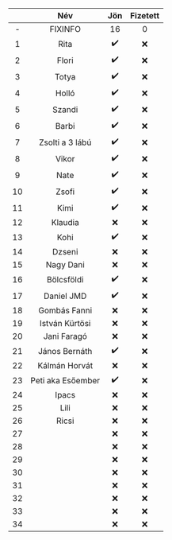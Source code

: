 || Név | Jön | Fizetett |
|:---:|  :---:       |     :---:      |      :---:    |
|-|FIXINFO|16|0|
|1| Rita   |:heavy_check_mark:|:x:|
|2| Flori  |:heavy_check_mark:|:x:|
|3| Totya  |:heavy_check_mark:|:x:|
|4| Holló  |:heavy_check_mark:|:x:|
|5| Szandi |:heavy_check_mark:|:x:|
|6| Barbi  |:heavy_check_mark:|:x:|
|7| Zsolti a 3 lábú|:heavy_check_mark:|:x:|
|8| Vikor  |:heavy_check_mark:|:x:|
|9| Nate   |:heavy_check_mark:|:x:|
|10| Zsofi  |:heavy_check_mark:|:x:|
|11| Kimi  |:heavy_check_mark:|:x:|
|12| Klaudia  |:x:|:x:|
|13| Kohi  |:heavy_check_mark:|:x:|
|14| Dzseni  |:x:|:x:|
|15| Nagy Dani  |:x:|:x:|
|16| Bölcsföldi  |:heavy_check_mark:|:x:|
|17| Daniel JMD  |:heavy_check_mark:|:x:|
|18| Gombás Fanni  |:x:|:x:|
|19| István Kürtösi|:x:|:x:|
|20| Jani Faragó   |:x:|:x:|
|21| János Bernáth |:heavy_check_mark:|:x:|
|22| Kálmán Horvát |:x:|:x:|
|23|Peti aka Esőember|:heavy_check_mark:|:x:|
|24|Ipacs|:x:|:x:|
|25|Lili |:x:|:x:|
|26|Ricsi|:x:|:x:|
|27| |:x:|:x:|
|28| |:x:|:x:|
|29| |:x:|:x:|
|30| |:x:|:x:|
|31| |:x:|:x:|
|32| |:x:|:x:|
|33| |:x:|:x:|
|34| |:x:|:x:|
